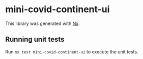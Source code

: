# mini-covid-continent-ui

This library was generated with [Nx](https://nx.dev).

## Running unit tests

Run `nx test mini-covid-continent-ui` to execute the unit tests.
